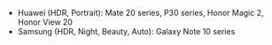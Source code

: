 - Huawei (HDR, Portrait): Mate 20 series, P30 series, Honor Magic 2, Honor View 20
- Samsung (HDR, Night, Beauty, Auto): Galaxy Note 10 series
